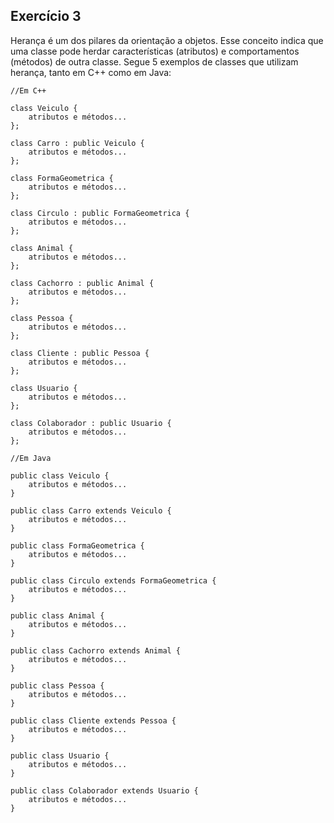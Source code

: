## Exercício 3

Herança é um dos pilares da orientação a objetos. Esse conceito indica que uma classe pode herdar características (atributos) e comportamentos (métodos) de outra classe.
Segue 5 exemplos de classes que utilizam herança, tanto em C++ como em Java:
```
//Em C++

class Veiculo {
    atributos e métodos...
};

class Carro : public Veiculo {
    atributos e métodos...
};

class FormaGeometrica {
    atributos e métodos...
};

class Circulo : public FormaGeometrica {
    atributos e métodos...
};

class Animal {
    atributos e métodos...
};

class Cachorro : public Animal {
    atributos e métodos...
};

class Pessoa {
    atributos e métodos...
};

class Cliente : public Pessoa {
    atributos e métodos...
};

class Usuario {
    atributos e métodos...
};

class Colaborador : public Usuario {
    atributos e métodos...
};

//Em Java

public class Veiculo {
    atributos e métodos...
}

public class Carro extends Veiculo {
    atributos e métodos...
}

public class FormaGeometrica {
    atributos e métodos...
}

public class Circulo extends FormaGeometrica {
    atributos e métodos...
}

public class Animal {
    atributos e métodos...
}

public class Cachorro extends Animal {
    atributos e métodos...
}

public class Pessoa {
    atributos e métodos...
}

public class Cliente extends Pessoa {
    atributos e métodos...
}

public class Usuario {
    atributos e métodos...
}

public class Colaborador extends Usuario {
    atributos e métodos...
}
```